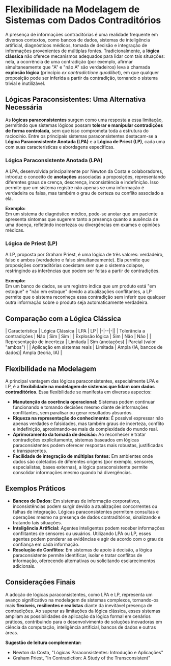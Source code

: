 
# Flexibilidade na Modelagem de Sistemas com Dados Contraditórios

A presença de informações contraditórias é uma realidade frequente em diversos contextos, como bancos de dados, sistemas de inteligência artificial, diagnósticos médicos, tomada de decisão e integração de informações provenientes de múltiplas fontes. Tradicionalmente, a **lógica clássica** não oferece mecanismos adequados para lidar com tais situações: nela, a ocorrência de uma contradição (por exemplo, afirmar simultaneamente que "A" e "não A" são verdadeiros) leva à chamada **explosão lógica** (princípio _ex contradictione quodlibet_), em que qualquer proposição pode ser inferida a partir da contradição, tornando o sistema trivial e inutilizável.

## Lógicas Paraconsistentes: Uma Alternativa Necessária

As **lógicas paraconsistentes** surgem como uma resposta a essa limitação, permitindo que sistemas lógicos possam **tolerar e manipular contradições de forma controlada**, sem que isso comprometa toda a estrutura do raciocínio. Entre os principais sistemas paraconsistentes destacam-se a **Lógica Paraconsistente Anotada (LPA)** e a **Lógica de Priest (LP)**, cada uma com suas características e abordagens específicas.

### Lógica Paraconsistente Anotada (LPA)

A LPA, desenvolvida principalmente por Newton da Costa e colaboradores, introduz o conceito de **anotações** associadas a proposições, representando diferentes graus de crença, descrença, inconsistência e indefinição. Isso permite que um sistema registre não apenas se uma informação é verdadeira ou falsa, mas também o grau de certeza ou conflito associado a ela.

**Exemplo:**  
Em um sistema de diagnóstico médico, pode-se anotar que um paciente apresenta sintomas que sugerem tanto a presença quanto a ausência de uma doença, refletindo incertezas ou divergências em exames e opiniões médicas.

### Lógica de Priest (LP)

A LP, proposta por Graham Priest, é uma lógica de três valores: verdadeiro, falso e ambos (verdadeiro e falso simultaneamente). Ela permite que proposições contraditórias coexistam sem que o sistema colapse, restringindo as inferências que podem ser feitas a partir de contradições.

**Exemplo:**  
Em um banco de dados, se um registro indica que um produto está "em estoque" e "não em estoque" devido a atualizações conflitantes, a LP permite que o sistema reconheça essa contradição sem inferir que qualquer outra informação sobre o produto seja automaticamente verdadeira.

## Comparação com a Lógica Clássica

| Característica                | Lógica Clássica | LPA                        | LP                        |
|-|--|-||
| Tolerância a contradições     | Não             | Sim                        | Sim                       |
| Explosão lógica               | Sim             | Não                        | Não                       |
| Representação de incerteza    | Limitada        | Sim (anotações)            | Parcial (valor "ambos")   |
| Aplicação em sistemas reais   | Limitada        | Ampla (IA, bancos de dados)| Ampla (teoria, IA)        |

## Flexibilidade na Modelagem

A principal vantagem das lógicas paraconsistentes, especialmente LPA e LP, é a **flexibilidade na modelagem de sistemas que lidam com dados contraditórios**. Essa flexibilidade se manifesta em diversos aspectos:

- **Manutenção da coerência operacional:** Sistemas podem continuar funcionando e tomando decisões mesmo diante de informações conflitantes, sem paralisar ou gerar resultados absurdos.
- **Riqueza na representação do conhecimento:** É possível expressar não apenas verdades e falsidades, mas também graus de incerteza, conflito e indefinição, aproximando-se mais da complexidade do mundo real.
- **Aprimoramento da tomada de decisão:** Ao reconhecer e tratar contradições explicitamente, sistemas baseados em lógicas paraconsistentes podem oferecer respostas mais robustas, justificadas e transparentes.
- **Facilidade de integração de múltiplas fontes:** Em ambientes onde dados são coletados de diferentes origens (por exemplo, sensores, especialistas, bases externas), a lógica paraconsistente permite consolidar informações mesmo quando há divergências.

## Exemplos Práticos

- **Bancos de Dados:** Em sistemas de informação corporativos, inconsistências podem surgir devido a atualizações concorrentes ou falhas de integração. Lógicas paraconsistentes permitem consultas e operações mesmo na presença de dados contraditórios, sinalizando e tratando tais situações.
- **Inteligência Artificial:** Agentes inteligentes podem receber informações conflitantes de sensores ou usuários. Utilizando LPA ou LP, esses agentes podem ponderar as evidências e agir de acordo com o grau de confiança em cada informação.
- **Resolução de Conflitos:** Em sistemas de apoio à decisão, a lógica paraconsistente permite identificar, isolar e tratar conflitos de informação, oferecendo alternativas ou solicitando esclarecimentos adicionais.

## Considerações Finais

A adoção de lógicas paraconsistentes, como LPA e LP, representa um avanço significativo na modelagem de sistemas complexos, tornando-os mais **flexíveis, resilientes e realistas** diante da inevitável presença de contradições. Ao superar as limitações da lógica clássica, esses sistemas ampliam as possibilidades de aplicação da lógica formal em cenários práticos, contribuindo para o desenvolvimento de soluções inovadoras em ciência da computação, inteligência artificial, bancos de dados e outras áreas.


**Sugestão de leitura complementar:**  
- Newton da Costa, "Lógicas Paraconsistentes: Introdução e Aplicações"  
- Graham Priest, "In Contradiction: A Study of the Transconsistent"

